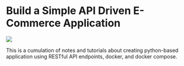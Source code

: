 # Build a Simple API Driven E-Commerce Application

<img src="https://user-images.githubusercontent.com/6856382/219535872-7a6faaf5-1c1a-45c7-8a66-d564e980d6fb.png">

This is a cumulation of notes and tutorials about creating python-based application using RESTful API endpoints, docker, and docker compose.